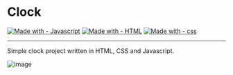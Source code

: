 # Clock
[![Made with - Javascript](https://img.shields.io/badge/Made_with-Javascript-f7df1e?style=for-the-badge)](https://devdocs.io/javascript/)  [![Made with - HTML](https://img.shields.io/badge/Made_with-HTML-E44D26?style=for-the-badge)](https://html.com/) [![Made with - css](https://img.shields.io/badge/Made_with-css-379AD6?style=for-the-badge)](https://www.w3.org/Style/CSS/Overview.en.html)

---

Simple clock project written in HTML, CSS and Javascript.

![image](https://user-images.githubusercontent.com/72199195/150835915-3478225e-27ea-4dd7-b5e7-8489830690d5.png)

